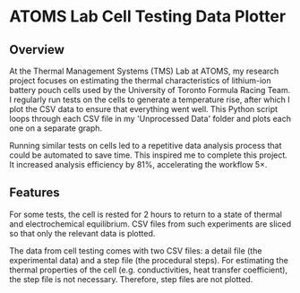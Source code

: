 # ATOMS Lab Cell Testing Data Plotter

## Overview

At the Thermal Management Systems (TMS) Lab at ATOMS, my research project focuses on estimating the thermal characteristics of lithium-ion battery pouch cells used by the University of Toronto Formula Racing Team. I regularly run tests on the cells to generate a temperature rise, after which I plot the CSV data to ensure that everything went well. This Python script loops through each CSV file in my 'Unprocessed Data' folder and plots each one on a separate graph.

Running similar tests on cells led to a repetitive data analysis process that could be automated to save time. This inspired me to complete this project. It increased analysis efficiency by 81%, accelerating the workflow 5×.

## Features

For some tests, the cell is rested for 2 hours to return to a state of thermal and electrochemical equilibrium. CSV files from such experiments are sliced so that only the relevant data is plotted.

The data from cell testing comes with two CSV files: a detail file (the experimental data) and a step file (the procedural steps). For estimating the thermal properties of the cell (e.g. conductivities, heat transfer coefficient), the step file is not necessary. Therefore, step files are not plotted.
